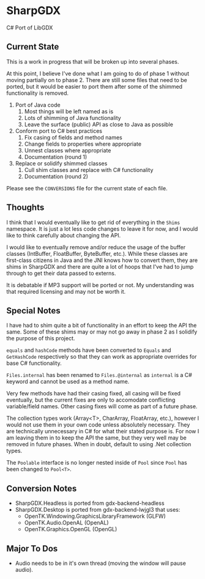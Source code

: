 # SharpGDX

C# Port of LibGDX

## Current State

This is a work in progress that will be broken up into several phases.

At this point, I believe I've done what I am going to do of phase 1 without moving partially on to phase 2. There are still some files that need to be ported, but it would be easier to port them after some of the shimmed functionality is removed.

1. Port of Java code
    1. Most things will be left named as is
    2. Lots of shimming of Java functionality
    3. Leave the surface (public) API as close to Java as possible
2. Conform port to C# best practices
    1. Fix casing of fields and method names
    2. Change fields to properties where appropriate
    3. Unnest classes where appropriate
    4. Documentation (round 1)
3. Replace or solidify shimmed classes
    1. Cull shim classes and replace with C# functionality
    2. Documentation (round 2)

Please see the `CONVERSIONS` file for the current state of each file.

## Thoughts

I think that I would eventually like to get rid of everything in the `Shims` namespace. It is just a lot less code changes to leave it for now, and I would like to think carefully about changing the API.

I would like to eventually remove and/or reduce the usage of the buffer classes (IntBuffer, FloatBuffer, ByteBuffer, etc.). While these classes are first-class citizens in Java and the JNI knows how to convert them, they are shims in SharpGDX and there are quite a lot of hoops that I've had to jump through to get their data passed to externs.

It is debatable if MP3 support will be ported or not. My understanding was that required licensing and may not be worth it.

## Special Notes

I have had to shim quite a bit of functionality in an effort to keep the API the same. Some of these shims may or may not go away in phase 2 as I solidify the purpose of this project.

`equals` and `hashCode` methods have been converted to `Equals` and `GetHashCode` respectively so that they can work as appropriate overrides for base C# functionality.

`Files.internal` has been renamed to `Files.@internal` as `internal` is a C# keyword and cannot be used as a method name.

Very few methods have had their casing fixed, all casing will be fixed eventually, but the current fixes are only to accomodate conflicting variable/field names. Other casing fixes will come as part of a future phase.

The collection types work (Array\<T\>, CharArray, FloatArray, etc.), however I would not use them in your own code unless absolutely necessary. They are technically unnecessary in C# for what their stated purpose is. For now I am leaving them in to keep the API the same, but they very well may be removed in future phases. When in doubt, default to using .Net collection types.

The `Poolable` interface is no longer nested inside of `Pool` since `Pool` has been changed to `Pool<T>`.

## Conversion Notes

- SharpGDX.Headless is ported from gdx-backend-headless
- SharpGDX.Desktop is ported from gdx-backend-lwjgl3 that uses:
    - OpenTK.Windowing.GraphicsLibraryFramework (GLFW)
    - OpenTK.Audio.OpenAL (OpenAL)
    - OpenTK.Graphics.OpenGL (OpenGL)

## Major To Dos

- Audio needs to be in it's own thread (moving the window will pause audio).